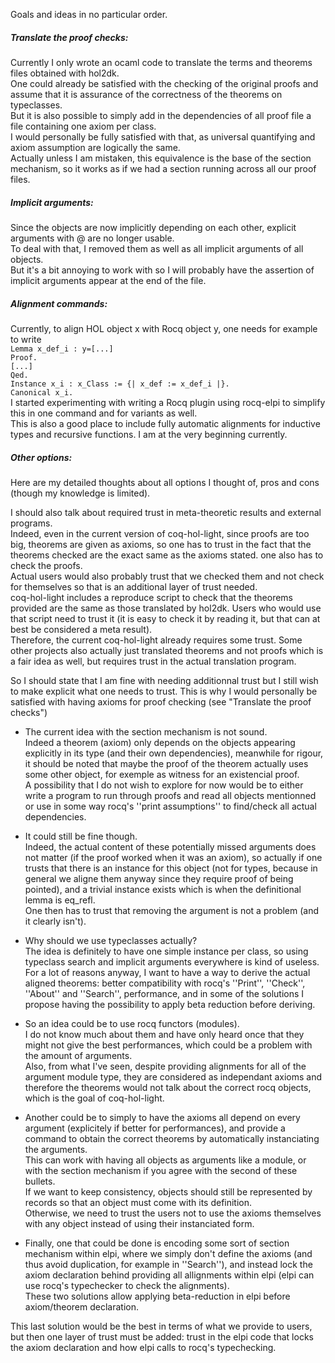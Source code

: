 Goals and ideas in no particular order.
##### Translate the proof checks:  
Currently I only wrote an ocaml code to translate the terms and theorems files obtained with hol2dk.  
One could already be satisfied with the checking of the original proofs and assume that it is assurance of the correctness of the theorems on typeclasses.  
But it is also possible to simply add in the dependencies of all proof file a file containing one axiom per class.  
I would personally be fully satisfied with that, as universal quantifying and axiom assumption are logically the same.  
Actually unless I am mistaken, this equivalence is the base of the section mechanism, so it works as if we had a section running across all our proof files.
##### Implicit arguments:
Since the objects are now implicitly depending on each other, explicit arguments with @ are no longer usable.  
To deal with that, I removed them as well as all implicit arguments of all objects.  
But it's a bit annoying to work with so I will probably have the assertion of implicit arguments appear at the end of the file.
##### Alignment commands:
Currently, to align HOL object x with Rocq object y, one needs for example to write  
``Lemma x_def_i : y=[...]``  
``Proof.``  
``[...]``  
``Qed.``  
``Instance x_i : x_Class := {| x_def := x_def_i |}.``  
``Canonical x_i.``  
I started experimenting with writing a Rocq plugin using rocq-elpi to simplify this in one command and for variants as well.  
This is also a good place to include fully automatic alignments for inductive types and recursive functions.
I am at the very beginning currently.
##### Other options:
Here are my detailed thoughts about all options I thought of, pros and cons (though my knowledge is limited).  
  
I should also talk about required trust in meta-theoretic results and external programs.  
Indeed, even in the current version of coq-hol-light, since proofs are too big, theorems are given as axioms, so one has to trust in the fact that the theorems checked are the exact same as the axioms stated. one also has to check the proofs.  
Actual users would also probably trust that we checked them and not check for themselves so that is an additional layer of trust needed.  
coq-hol-light includes a reproduce script to check that the theorems provided are the same as those translated by hol2dk. Users who would use that script need to trust it (it is easy to check it by reading it, but that can at best be considered a meta result).  
Therefore, the current coq-hol-light already requires some trust. Some other projects also actually just translated theorems and not proofs which is a fair idea as well, but requires trust in the actual translation program.  
  
So I should state that I am fine with needing additionnal trust but I still wish to make explicit what one needs to trust. This is why I would personally be satisfied with having axioms for proof checking (see "Translate the proof checks")

- The current idea with the section mechanism is not sound.  
  Indeed a theorem (axiom) only depends on the objects appearing explicitly in its type (and their own dependencies), meanwhile for rigour, it should be noted that maybe the proof of the theorem actually uses some other object, for exemple as witness for an existencial proof.  
  A possibility that I do not wish to explore for now would be to either write a program to run through proofs and read all objects mentionned or use in some way rocq's ''print assumptions'' to find/check all actual dependencies.
  
- It could still be fine though.  
  Indeed, the actual content of these potentially missed arguments does not matter (if the proof worked when it was an axiom), so actually if one trusts that there is an instance for this object (not for types, because in general we aligne them anyway since they require proof of being pointed), and a trivial instance exists which is when the definitional lemma is eq_refl.  
  One then has to trust that removing the argument is not a problem (and it clearly isn't).
- Why should we use typeclasses actually?  
  The idea is definitely to have one simple instance per class, so using typeclass search and implicit arguments everywhere is kind of useless.  
  For a lot of reasons anyway, I want to have a way to derive the actual aligned theorems: better compatibility with rocq's ''Print'', ''Check'', ''About'' and ''Search'', performance, and in some of the solutions I propose having the possibility to apply beta reduction before deriving.
- So an idea could be to use rocq functors (modules).  
  I do not know much about them and have only heard once that they might not give the best performances, which could be a problem with the amount of arguments.  
  Also, from what I've seen, despite providing alignments for all of the argument module type, they are considered as independant axioms and therefore the theorems would not talk about the correct rocq objects, which is the goal of coq-hol-light.
- Another could be to simply to have the axioms all depend on every argument (explicitely if better for performances), and provide a command to obtain the correct theorems by automatically instanciating the arguments.  
  This can work with having all objects as arguments like a module, or with the section mechanism if you agree with the second of these bullets.  
  If we want to keep consistency, objects should still be represented by records so that an object must come with its definition.  
  Otherwise, we need to trust the users not to use the axioms themselves with any object instead of using their instanciated form.  
- Finally, one that could be done is encoding some sort of section mechanism within elpi, where we simply don't define the axioms (and thus avoid duplication, for example in ''Search''), and instead lock the axiom declaration behind providing all allignments within elpi (elpi can use rocq's typechecker to check the alignments).  
  These two solutions allow applying beta-reduction in elpi before axiom/theorem declaration.  
  
This last solution would be the best in terms of what we provide to users, but then one layer of trust must be added: trust in the elpi code that locks the axiom declaration and how elpi calls to rocq's typechecking. 
